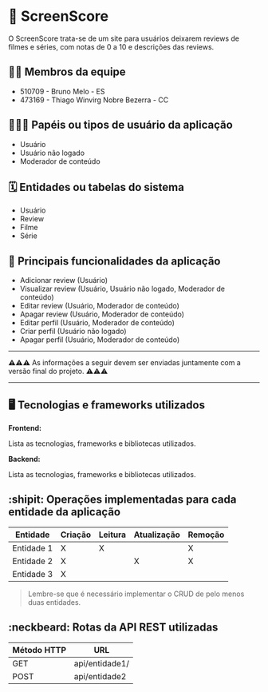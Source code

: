 # :checkered_flag: ScreenScore

O ScreenScore trata-se de um site para usuários deixarem reviews de filmes e séries, com notas de 0 a 10 e descrições das reviews.

## :technologist: Membros da equipe

- 510709 - Bruno Melo - ES
- 473169 - Thiago Winvirg Nobre Bezerra - CC

## :people_holding_hands: Papéis ou tipos de usuário da aplicação

- Usuário
- Usuário não logado
- Moderador de conteúdo

## :spiral_calendar: Entidades ou tabelas do sistema

- Usuário
- Review
- Filme
- Série

## :triangular_flag_on_post:	 Principais funcionalidades da aplicação

- Adicionar review (Usuário)
- Visualizar review (Usuário, Usuário não logado, Moderador de conteúdo)
- Editar review (Usuário, Moderador de conteúdo)
- Apagar review (Usuário, Moderador de conteúdo)
- Editar perfil (Usuário, Moderador de conteúdo)
- Criar perfil (Usuário não logado)
- Apagar perfil (Usuário, Moderador de conteúdo)


----

:warning::warning::warning: As informações a seguir devem ser enviadas juntamente com a versão final do projeto. :warning::warning::warning:


----

## :desktop_computer: Tecnologias e frameworks utilizados

**Frontend:**

Lista as tecnologias, frameworks e bibliotecas utilizados.

**Backend:**

Lista as tecnologias, frameworks e bibliotecas utilizados.


## :shipit: Operações implementadas para cada entidade da aplicação


| Entidade| Criação | Leitura | Atualização | Remoção |
| --- | --- | --- | --- | --- |
| Entidade 1 | X |  X  |  | X |
| Entidade 2 | X |    |  X | X |
| Entidade 3 | X |    |  |  |

> Lembre-se que é necessário implementar o CRUD de pelo menos duas entidades.

## :neckbeard: Rotas da API REST utilizadas

| Método HTTP | URL |
| --- | --- |
| GET | api/entidade1/|
| POST | api/entidade2 |
